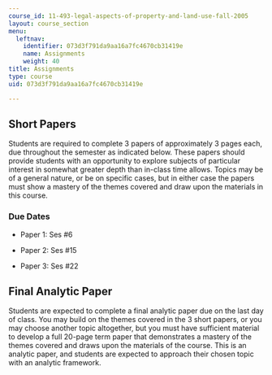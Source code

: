 ```yaml
---
course_id: 11-493-legal-aspects-of-property-and-land-use-fall-2005
layout: course_section
menu:
  leftnav:
    identifier: 073d3f791da9aa16a7fc4670cb31419e
    name: Assignments
    weight: 40
title: Assignments
type: course
uid: 073d3f791da9aa16a7fc4670cb31419e

---
```


Short Papers
------------

Students are required to complete 3 papers of approximately 3 pages each, due throughout the semester as indicated below. These papers should provide students with an opportunity to explore subjects of particular interest in somewhat greater depth than in-class time allows. Topics may be of a general nature, or be on specific cases, but in either case the papers must show a mastery of the themes covered and draw upon the materials in this course.

### Due Dates

*   Paper 1: Ses #6
    
*   Paper 2: Ses #15
    
*   Paper 3: Ses #22
    

Final Analytic Paper
--------------------

Students are expected to complete a final analytic paper due on the last day of class. You may build on the themes covered in the 3 short papers, or you may choose another topic altogether, but you must have sufficient material to develop a full 20-page term paper that demonstrates a mastery of the themes covered and draws upon the materials of the course. This is an analytic paper, and students are expected to approach their chosen topic with an analytic framework.